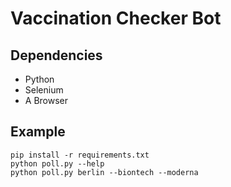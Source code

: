 # Vaccination Checker Bot

## Dependencies

 - Python
 - Selenium
 - A Browser

## Example

```
pip install -r requirements.txt
python poll.py --help
python poll.py berlin --biontech --moderna
```
